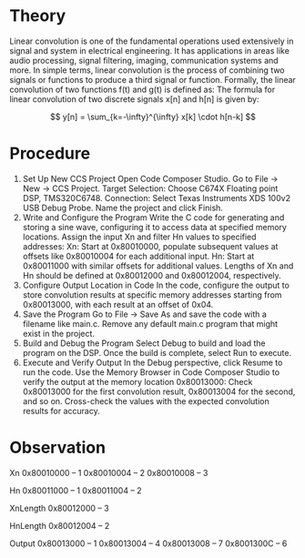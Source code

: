 # Theory
Linear convolution is one of the fundamental operations used extensively in signal and system in electrical engineering. It has applications in areas like audio processing, signal filtering, imaging, communication systems and more. In simple terms, linear convolution is the process of combining two signals or functions to produce a third signal or function. 
Formally, the linear convolution of two functions f(t) and g(t) is defined as: 
The formula for linear convolution of two discrete signals x[n] and h[n] is given by:

$$
y[n] = \sum_{k=-\infty}^{\infty} x[k] \cdot h[n-k]
$$

# Procedure
1. Set Up New CCS Project
Open Code Composer Studio.
Go to File → New → CCS Project.
Target Selection: Choose C674X Floating point DSP, TMS320C6748.
Connection: Select Texas Instruments XDS 100v2 USB Debug Probe.
Name the project and click Finish. 
2. Write and Configure the Program
Write the C code for generating and storing a sine wave, configuring it to access data at specified memory locations.
Assign the input Xn and filter Hn values to specified addresses:
Xn: Start at 0x80010000, populate subsequent values at offsets like 0x80010004 for each additional input.
Hn: Start at 0x80011000 with similar offsets for additional values.
Lengths of Xn and Hn should be defined at 0x80012000 and 0x80012004, respectively.
3. Configure Output Location in Code
In the code, configure the output to store convolution results at specific memory addresses starting from 0x80013000, with each result at an offset of 0x04.
4. Save the Program
Go to File → Save As and save the code with a filename like main.c.
Remove any default main.c program that might exist in the project.
5. Build and Debug the Program
Select Debug to build and load the program on the DSP.
Once the build is complete, select Run to execute.
6. Execute and Verify Output
In the Debug perspective, click Resume to run the code.
Use the Memory Browser in Code Composer Studio to verify the output at the memory location 0x80013000:
Check 0x80013000 for the first convolution result, 0x80013004 for the second, and so on.
Cross-check the values with the expected convolution results for accuracy.

# Observation
Xn
0x80010000 – 1
0x80010004 – 2
0x80010008 – 3

Hn
0x80011000 – 1
0x80011004 – 2

XnLength
0x80012000 – 3

HnLength
0x80012004 – 2

Output
0x80013000 – 1
0x80013004 – 4
0x80013008 – 7
0x8001300C – 6


